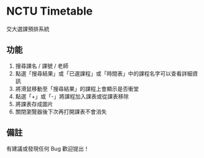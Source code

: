 # NCTU Timetable

交大選課預排系統

## 功能

1. 搜尋課名 / 課號 / 老師
2. 點選「搜尋結果」或「已選課程」或「時間表」中的課程名字可以查看詳細資訊
3. 將滑鼠移動至「搜尋結果」的課程上會顯示是否衝堂
4. 點選「+」或「-」將課程加入課表或從課表移除
5. 將課表存成圖片
6. 關閉瀏覽器後下次再打開課表不會消失

## 備註
有建議或發現任何 Bug 歡迎提出！

